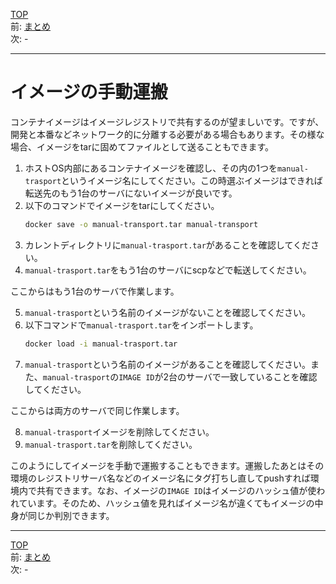 [TOP](../README.md)   
前: [まとめ](./image-summary.md)  
次: -  

---

# イメージの手動運搬

コンテナイメージはイメージレジストリで共有するのが望ましいです。ですが、開発と本番などネットワーク的に分離する必要がある場合もあります。その様な場合、イメージをtarに固めてファイルとして送ることもできます。

1. ホストOS内部にあるコンテナイメージを確認し、その内の1つを``manual-trasport``というイメージ名にしてください。この時選ぶイメージはできれば転送先のもう1台のサーバにないイメージが良いです。
2. 以下のコマンドでイメージをtarにしてください。
   ``` sh
   docker save -o manual-transport.tar manual-transport
   ```
3. カレントディレクトリに``manual-trasport.tar``があることを確認してください。
4. ``manual-trasport.tar``をもう1台のサーバにscpなどで転送してください。

ここからはもう1台のサーバで作業します。

5. ``manual-trasport``という名前のイメージがないことを確認してください。
6. 以下コマンドで``manual-trasport.tar``をインポートします。
   ``` sh
   docker load -i manual-trasport.tar
   ```
7. ``manual-trasport``という名前のイメージがあることを確認してください。また、``manual-trasport``の``IMAGE ID``が2台のサーバで一致していることを確認してください。

ここからは両方のサーバで同じ作業します。

8. ``manual-trasport``イメージを削除してください。
9. ``manual-trasport.tar``を削除してください。

このようにしてイメージを手動で運搬することもできます。運搬したあとはその環境のレジストリサーバ名などのイメージ名にタグ打ちし直してpushすれば環境内で共有できます。なお、イメージの``IMAGE ID``はイメージのハッシュ値が使われています。そのため、ハッシュ値を見ればイメージ名が違くてもイメージの中身が同じか判別できます。

---

[TOP](../README.md)   
前: [まとめ](./image-summary.md)  
次: -  
